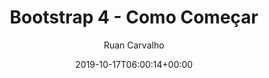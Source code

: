 ---
pid: "20191017"
title: 'Bootstrap 4 - Como Começar'
date: '2019-10-17T06:00:14+00:00'
author: Ruan Carvalho
excerpt: Neste tutorial, você vai aprender como começar um projeto com Bootstrap 4 e os conceitos básicos.
contentType: post
path: /tutoriais/bootstrap-101/
slug: bootstrap-101
featured_media: https://res.cloudinary.com/webdevacademy/image/upload/v1571352369/Bootstrap_4_para_iniciantes_qcq9d8.png
categories: ['Tutoriais']
tags: ['Bootstrap']
---